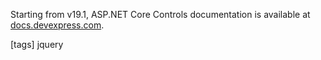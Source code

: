Starting from v19.1, ASP.NET Core Controls documentation is available at <a href="https://docs.devexpress.com/AspNetCore/400263/?v=25.1" target="_blank">docs.devexpress.com</a>.

[tags] jquery
